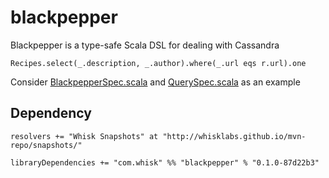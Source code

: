 # blackpepper

Blackpepper is a type-safe Scala DSL for dealing with Cassandra

    Recipes.select(_.description, _.author).where(_.url eqs r.url).one

Consider [BlackpepperSpec.scala](https://github.com/whiskteam/blackpepper/blob/master/src/test/scala/com/whisk/blackpepper/test/BlackpepperSpec.scala) and [QuerySpec.scala](https://github.com/whiskteam/blackpepper/blob/master/src/test/scala/com/whisk/blackpepper/test/QuerySpec.scala) as an example


## Dependency

    resolvers += "Whisk Snapshots" at "http://whisklabs.github.io/mvn-repo/snapshots/"
    
    libraryDependencies += "com.whisk" %% "blackpepper" % "0.1.0-87d22b3"

    
